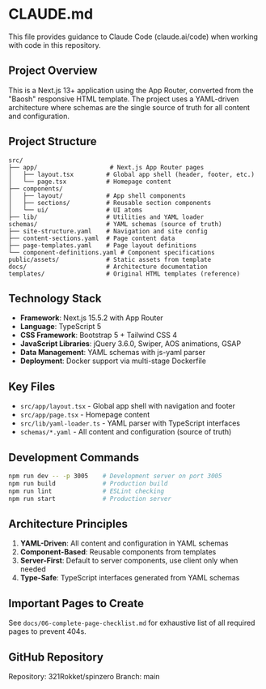 # CLAUDE.md

This file provides guidance to Claude Code (claude.ai/code) when working with code in this repository.

## Project Overview
This is a Next.js 13+ application using the App Router, converted from the "Baosh" responsive HTML template. The project uses a YAML-driven architecture where schemas are the single source of truth for all content and configuration.

## Project Structure
```
src/
├── app/                    # Next.js App Router pages
│   ├── layout.tsx         # Global app shell (header, footer, etc.)
│   └── page.tsx           # Homepage content
├── components/
│   ├── layout/            # App shell components
│   ├── sections/          # Reusable section components
│   └── ui/                # UI atoms
├── lib/                   # Utilities and YAML loader
schemas/                   # YAML schemas (source of truth)
├── site-structure.yaml    # Navigation and site config
├── content-sections.yaml  # Page content data
├── page-templates.yaml    # Page layout definitions
└── component-definitions.yaml # Component specifications
public/assets/             # Static assets from template
docs/                      # Architecture documentation
templates/                 # Original HTML templates (reference)
```

## Technology Stack
- **Framework**: Next.js 15.5.2 with App Router
- **Language**: TypeScript 5
- **CSS Framework**: Bootstrap 5 + Tailwind CSS 4
- **JavaScript Libraries**: jQuery 3.6.0, Swiper, AOS animations, GSAP
- **Data Management**: YAML schemas with js-yaml parser
- **Deployment**: Docker support via multi-stage Dockerfile

## Key Files
- `src/app/layout.tsx` - Global app shell with navigation and footer
- `src/app/page.tsx` - Homepage content
- `src/lib/yaml-loader.ts` - YAML parser with TypeScript interfaces
- `schemas/*.yaml` - All content and configuration (source of truth)

## Development Commands
```bash
npm run dev -- -p 3005    # Development server on port 3005
npm run build             # Production build
npm run lint              # ESLint checking
npm run start             # Production server
```

## Architecture Principles
1. **YAML-Driven**: All content and configuration in YAML schemas
2. **Component-Based**: Reusable components from templates
3. **Server-First**: Default to server components, use client only when needed
4. **Type-Safe**: TypeScript interfaces generated from YAML schemas

## Important Pages to Create
See `docs/06-complete-page-checklist.md` for exhaustive list of all required pages to prevent 404s.

## GitHub Repository
Repository: 321Rokket/spinzero
Branch: main
